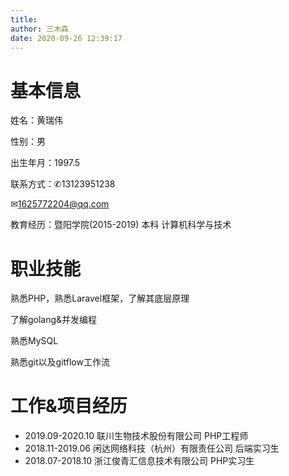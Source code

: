 ```yaml
---
title: 
author: 三木森
date: 2020-09-26 12:39:17
---
```


# **基本信息**
姓名：黄瑞伟

性别：男

出生年月：1997.5

联系方式：✆13123951238

✉︎1625772204@qq.com

教育经历：暨阳学院(2015-2019)    本科    计算机科学与技术

# 职业技能
熟悉PHP，熟悉Laravel框架，了解其底层原理

了解golang&并发编程

熟悉MySQL

熟悉git以及gitflow工作流

# 工作&项目经历
* 2019.09-2020.10    联川生物技术股份有限公司    PHP工程师
* 2018.11-2019.06    闲达网络科技（杭州）有限责任公司    后端实习生
* 2018.07-2018.10    浙江俊青汇信息技术有限公司    PHP实习生